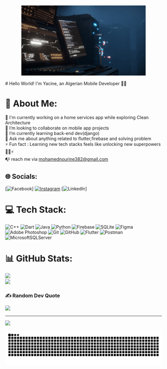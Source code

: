 <p align="center">
  <img src="welcome.gif" alt="Welcome GIF" width="400"/>
</p>
# Hello World! I'm Yacine, an Algerian Mobile Developer 👋🏼

# 💫 About Me:
🔭 I'm currently working on a home services app while exploring Clean Architecture<br>👯 I’m looking to collaborate on mobile app projects<br>🌱 I’m currently learning back-end dev(django)<br>💬 Ask me about anything related to flutter,firebase and solving problem<br>⚡ Fun fact : Learning new tech stacks feels like unlocking new superpowers 🦸‍♂️⚡<br>📭 reach me via mohamednourine382@gmail.com


## 🌐 Socials:
[![Facebook](https://img.shields.io/badge/Facebook-%231877F2.svg?logo=Facebook&logoColor=white)] [![Instagram](https://img.shields.io/badge/Instagram-%23E4405F.svg?logo=Instagram&logoColor=white)](https://instagram.com/nourine_yacine) [![LinkedIn](https://img.shields.io/badge/LinkedIn-%230077B5.svg?logo=linkedin&logoColor=white)]

# 💻 Tech Stack:
![C++](https://img.shields.io/badge/c++-%2300599C.svg?style=for-the-badge&logo=c%2B%2B&logoColor=white) ![Dart](https://img.shields.io/badge/dart-%230175C2.svg?style=for-the-badge&logo=dart&logoColor=white) ![Java](https://img.shields.io/badge/java-%23ED8B00.svg?style=for-the-badge&logo=openjdk&logoColor=white) ![Python](https://img.shields.io/badge/python-3670A0?style=for-the-badge&logo=python&logoColor=ffdd54) ![Firebase](https://img.shields.io/badge/firebase-a08021?style=for-the-badge&logo=firebase&logoColor=ffcd34) ![SQLite](https://img.shields.io/badge/sqlite-%2307405e.svg?style=for-the-badge&logo=sqlite&logoColor=white) ![Figma](https://img.shields.io/badge/figma-%23F24E1E.svg?style=for-the-badge&logo=figma&logoColor=white) ![Adobe Photoshop](https://img.shields.io/badge/adobe%20photoshop-%2331A8FF.svg?style=for-the-badge&logo=adobe%20photoshop&logoColor=white) ![Git](https://img.shields.io/badge/git-%23F05033.svg?style=for-the-badge&logo=git&logoColor=white) ![GitHub](https://img.shields.io/badge/github-%23121011.svg?style=for-the-badge&logo=github&logoColor=white) ![Flutter](https://img.shields.io/badge/Flutter-%2302569B.svg?style=for-the-badge&logo=Flutter&logoColor=white) ![Postman](https://img.shields.io/badge/Postman-FF6C37?style=for-the-badge&logo=postman&logoColor=white) ![MicrosoftSQLServer](https://img.shields.io/badge/Microsoft%20SQL%20Server-CC2927?style=for-the-badge&logo=microsoft%20sql%20server&logoColor=white)
# 📊 GitHub Stats:
![](https://nirzak-streak-stats.vercel.app/?user=NOURINE-rgb&theme=dark&hide_border=true)<br/>
![](https://github-readme-stats.vercel.app/api/top-langs/?username=NOURINE-rgb&theme=dark&hide_border=true&include_all_commits=true&count_private=true&layout=compact)

### ✍️ Random Dev Quote
![](https://quotes-github-readme.vercel.app/api?type=horizontal&theme=radical)

---
[![](https://visitcount.itsvg.in/api?id=NOURINE-rgb&icon=0&color=0)](https://visitcount.itsvg.in)

<!-- Proudly created with GPRM ( https://gprm.itsvg.in ) -->
<picture>
  <source media="(prefers-color-scheme: dark)" srcset="https://raw.githubusercontent.com/NOURINE-rgb/NOURINE-rgb/output/github-snake-dark.svg" />
  <source media="(prefers-color-scheme: light)" srcset="https://raw.githubusercontent.com/NOURINE-rgb/NOURINE-rgb/output/github-snake.svg" />
  <img alt="github-snake" src="https://raw.githubusercontent.com/NOURINE-rgb/NOURINE-rgb/output/github-snake.svg" />
</picture>